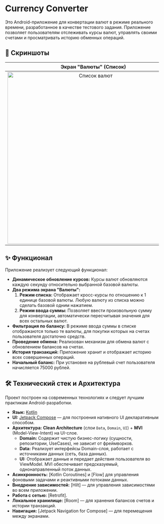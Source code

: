 # Currency Converter

Это Android-приложение для конвертации валют в режиме реального времени, разработанное в качестве тестового задания. Приложение позволяет пользователям отслеживать курсы валют, управлять своими счетами и просматривать историю обменных операций.

## 📸 Скриншоты

| Экран "Валюты" (Список) | Экран "Валюты" (Ввод суммы) | Экран "Обмен" |
| :---: | :---: | :---: |
| <img width="562" alt="Список валют" src="https://github.com/user-attachments/assets/43d726e9-9ad9-4619-b45b-d05855fca4a1" /> | <img width="562" alt="Ввод суммы" src="https://github.com/user-attachments/assets/35a644db-0e32-4f7f-a67a-352c6549e724" /> | <img width="562" alt="Экран обмена" src="https://github.com/user-attachments/assets/1f6897d2-4e98-4556-a414-640824c9828a" /> |

## ✨ Функционал

Приложение реализует следующий функционал:

*   **Динамическое обновление курсов:** Курсы валют обновляются каждую секунду относительно выбранной базовой валюты.
*   **Два режима экрана "Валюты":**
    1.  **Режим списка:** Отображает кросс-курсы по отношению к 1 единице базовой валюты. Любую валюту из списка можно сделать базовой одним нажатием.
    2.  **Режим ввода суммы:** Позволяет ввести произвольную сумму для конвертации, автоматически пересчитывая значения для всех остальных валют.
*   **Фильтрация по балансу:** В режиме ввода суммы в списке отображаются только те валюты, для покупки которых на счетах пользователя достаточно средств.
*   **Проведение обмена:** Реализован механизм для обмена валют с обновлением балансов на счетах.
*   **История транзакций:** Приложение хранит и отображает историю всех совершенных операций.
*   **Начальный баланс:** При установке на рублевый счет пользователя начисляется 75000 рублей.

## 🛠 Технический стек и Архитектура

Проект построен на современных технологиях и следует лучшим практикам Android-разработки.

*   **Язык:** [Kotlin](https://kotlinlang.org/)
*   **UI:** [Jetpack Compose](https://developer.android.com/jetpack/compose) — для построения нативного UI декларативным способом.
*   **Архитектура:** **Clean Architecture** (слои `Data`, `Domain`, `UI`) + **MVI** (Model-View-Intent) на UI-слое.
    *   **Domain:** Содержит чистую бизнес-логику (сущности, репозитории, UseCases), не зависит от фреймворков.
    *   **Data:** Реализует интерфейсы Domain-слоя, работает с источниками данных (сеть, база данных).
    *   **UI:** Отображает данные и передает действия пользователя во ViewModel. MVI обеспечивает предсказуемый, однонаправленный поток данных.
*   **Асинхронность:** [Kotlin Coroutines] и [Flow] для управления фоновыми задачами и реактивными потоками данных.
*   **Внедрение зависимостей:** [Hilt] — для управления зависимостями во всем приложении.
*   **Работа с сетью:** [Retrofit].
*   **Локальное хранилище:** [Room] — для хранения балансов счетов и истории транзакций.
*   **Навигация:** [Jetpack Navigation for Compose] — для перемещения между экранами.
